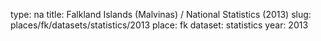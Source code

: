 type: na
title: Falkland Islands (Malvinas) / National Statistics (2013)
slug: places/fk/datasets/statistics/2013
place: fk
dataset: statistics
year: 2013
